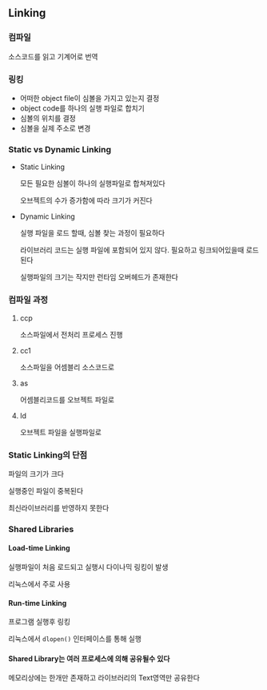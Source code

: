 ## Linking

### 컴파일

소스코드를 읽고 기계어로 번역

### 링킹

- 어떠한 object file이 심볼을 가지고 있는지 결정
- object code를 하나의 실행 파일로 합치기
- 심볼의 위치를 결정
- 심볼을 실제 주소로 변경

### Static vs Dynamic Linking

- Static Linking

  모든 필요한 심볼이 하나의 실행파일로 합쳐져있다

  오브젝트의 수가 증가함에 따라 크기가 커진다

- Dynamic Linking

  실행 파일을 로드 할때, 심볼 찾는 과정이 필요하다

  라이브러리 코드는 실행 파일에 포함되어 있지 않다. 필요하고 링크되어있을때 로드된다

  실행파일의 크기는 작지만 런타임 오버헤드가 존재한다

### 컴파일 과정

1. ccp

   소스파일에서 전처리 프로세스 진행

2. cc1

   소스파일을 어셈블리 소스코드로

3. as

   어셈블리코드를 오브젝트 파일로

4. ld

   오브젝트 파일을 실행파일로

### Static Linking의 단점

파일의 크기가 크다

실행중인 파일이 중복된다

최신라이브러리를 반영하지 못한다

### Shared Libraries

#### Load-time Linking

실행파일이 처음 로드되고 실행시 다이나믹 링킹이 발생

리눅스에서 주로 사용

#### Run-time Linking

프로그램 실행후 링킹

리눅스에서 `dlopen()` 인터페이스를 통해 실행

#### Shared Library는 여러 프로세스에 의해 공유될수 있다

메모리상에는 한개만 존재하고 라이브러리의 Text영역만 공유한다